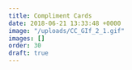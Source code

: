```yaml
---
title: Compliment Cards
date: 2018-06-21 13:33:48 +0000
image: "/uploads/CC_GIf_2_1.gif"
images: []
order: 30
draft: true
---
```

